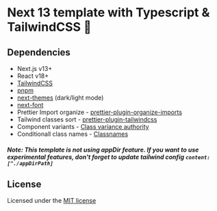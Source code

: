# Next 13 template with Typescript & TailwindCSS 🚀

## Dependencies

- Next.js v13+
- React v18+
- [TailwindCSS](https://tailwindcss.com)
- [pnpm](https://pnpm.io)
- [next-themes](https://www.npmjs.com/package/next-themes) (dark/light mode)
- [next-font](https://nextjs.org/docs/api-reference/next/font)
- Prettier Import organize - [prettier-plugin-organize-imports](https://www.npmjs.com/package/prettier-plugin-organize-imports)
- Tailwind classes sort - [prettier-plugin-tailwindcss](https://www.npmjs.com/package/prettier-plugin-tailwindcss)
- Component variants - [Class variance authority](https://www.npmjs.com/package/class-variance-authority)
- Conditionall class names - [Classnames](https://www.npmjs.com/package/classnames)

##### Note: This template is not using appDir feature. If you want to use experimental features, don't forget to update tailwind config `content: ["./appDirPath]`

## License

Licensed under the [MIT license](https://github.com/cfex/next-template-typescript/blob/main/LICENSE)
